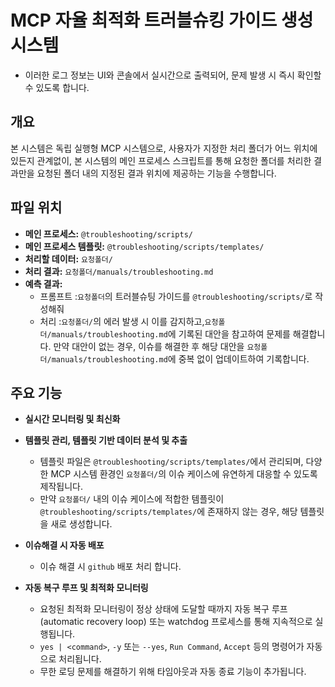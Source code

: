# MCP 자율 최적화 트러블슈킹 가이드 생성 시스템

- 이러한 로그 정보는 UI와 콘솔에서 실시간으로 출력되어, 문제 발생 시 즉시 확인할 수 있도록 합니다.

## 개요

본 시스템은 독립 실행형 MCP 시스템으로, 사용자가 지정한 처리 폴더가 어느 위치에 있든지 관계없이, 본 시스템의 메인 프로세스 스크립트를 통해 요청한 폴더를 처리한 결과만을 요청된 폴더 내의 지정된 결과 위치에 제공하는 기능을 수행합니다.

## 파일 위치

- **메인 프로세스:** `@troubleshooting/scripts/`
- **메인 프로세스 템플릿:** `@troubleshooting/scripts/templates/`
- **처리할 데이터:** `요청폴더/`
- **처리 결과:** `요청폴더/manuals/troubleshooting.md`
- **예측 결과:**
  - 프롬프트 :`요청폴더`의 트러블슈팅 가이드를 `@troubleshooting/scripts/`로 작성해줘
  - 처리 :`요청폴더/`의 에러 발생 시 이를 감지하고,`요청폴더/manuals/troubleshooting.md`에 기록된 대안을 참고하여 문제를 해결합니다. 만약 대안이 없는 경우, 이슈를 해결한 후 해당 대안을 `요청폴더/manuals/troubleshooting.md`에 중복 없이 업데이트하여 기록합니다.

## 주요 기능

- **실시간 모니터링 및 최신화**

- **템플릿 관리, 템플릿 기반 데이터 분석 및 추출**

  - 템플릿 파일은 `@troubleshooting/scripts/templates/`에서 관리되며, 다양한 MCP 시스템 환경인 `요청폴더/`의 이슈 케이스에 유연하게 대응할 수 있도록 제작됩니다.
  - 만약 `요청폴더/` 내의 이슈 케이스에 적합한 템플릿이 `@troubleshooting/scripts/templates/`에 존재하지 않는 경우, 해당 템플릿을 새로 생성합니다.

- **이슈해결 시 자동 배포**

  - 이슈 해결 시 `github` 배포 처리 합니다.

- **자동 복구 루프 및 최적화 모니터링**
  - 요청된 최적화 모니터링이 정상 상태에 도달할 때까지 자동 복구 루프(automatic recovery loop) 또는 watchdog 프로세스를 통해 지속적으로 실행됩니다.
  - `yes | <command>`, `-y` 또는 `--yes`, `Run Command`, `Accept` 등의 명령어가 자동으로 처리됩니다.
  - 무한 로딩 문제를 해결하기 위해 타임아웃과 자동 종료 기능이 추가됩니다.
